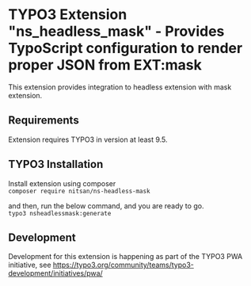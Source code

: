 

# TYPO3 Extension "ns_headless_mask" - Provides TypoScript configuration to render proper JSON from EXT:mask
This extension provides integration to headless extension with mask extension.

## Requirements
Extension requires TYPO3 in version at least 9.5.

## TYPO3 Installation
Install extension using composer\
``composer require nitsan/ns-headless-mask``

and then, run the below command, and you are ready to go.\
``typo3 nsheadlessmask:generate``



## Development
Development for this extension is happening as part of the TYPO3 PWA initiative, see https://typo3.org/community/teams/typo3-development/initiatives/pwa/